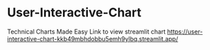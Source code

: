 # User-Interactive-Chart
Technical Charts Made Easy
Link to view streamlit chart
https://user-interactive-chart-kkb49mbhdobbu5emh9ylbq.streamlit.app/
